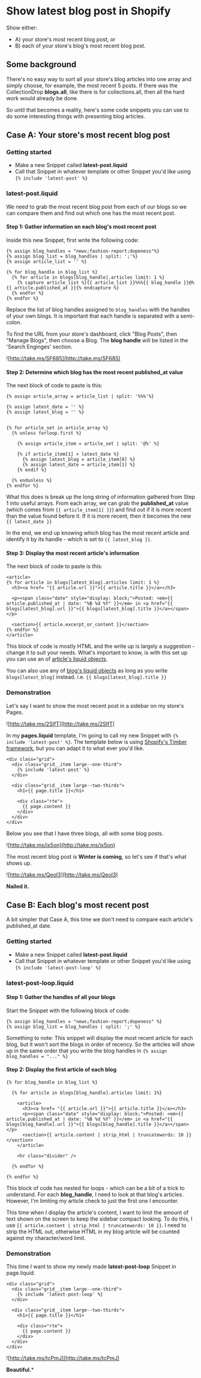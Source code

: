 # Show latest blog post in Shopify

Show either:

* A) your store's most recent blog post, or
* B) each of your store's blog's most recent blog post.

## Some background

There's no easy way to sort all your store's blog articles into one array and
simply choose, for example, the most recent 5 posts.  If there was the CollectionDrop **blogs.all**, like there is for collections.all, then all the hard work would already be done.

So until that becomes a reality, here's some code snippets you can use to do some interesting things with presenting blog articles.

## Case A: Your store's most recent blog post

### Getting started

* Make a new Snippet called **latest-post.liquid**
* Call that Snippet in whatever template or other Snippet you'd like using `{% include 'latest-post' %}`

### latest-post.liquid

We need to grab the most recent blog post from each of our blogs so we can compare them and find out which one has the most recent post.

#### Step 1: Gather information on each blog's most recent post

Inside this new Snippet, first write the following code:

```
{% assign blog_handles = "news;fashion-report;dopeness"%}
{% assign blog_list = blog_handles | split: ';'%}
{% assign article_list = '' %}

{% for blog_handle in blog_list %}
  {% for article in blogs[blog_handle].articles limit: 1 %}
    {% capture article_list %}{{ article_list }}%%%{{ blog_handle }}@%{{ article.published_at }}{% endcapture %}
  {% endfor %}
{% endfor %}
```

Replace the list of blog handles assigned to `blog_handles` with the handles of your own blogs.  It is important that each handle is separated with a semi-colon.

To find the URL from your store's dashboard, click "Blog Posts", then "Manage Blogs", then choose a Blog.  The **blog handle** will be listed in the 'Search Enginges' section.

![http://take.ms/SF685](http://take.ms/SF685)


#### Step 2: Determine which blog has the most recent published_at value

The next block of code to paste is this:

```
{% assign article_array = article_list | split: '%%%'%}

{% assign latest_date = '' %}
{% assign latest_blog = '' %}


{% for article_set in article_array %}
  {% unless forloop.first %}

    {% assign article_item = article_set | split: '@%' %}

    {% if article_item[1] > latest_date %}
      {% assign latest_blog = article_item[0] %}
      {% assign latest_date = article_item[1] %}
    {% endif %}

  {% endunless %}
{% endfor %}
```

What this does is break up the long string of information gathered from Step 1 into useful arrays.  From each array, we can grab the **published_at** value (which comes from `{{ article_item[1] }}`) and find out if it is more recent than the value found before it.  If it is more recent, then it becomes the new `{{ latest_date }}`

In the end, we end up knowing which blog has the most recent article and identify it by its handle - which is set to `{{ latest_blog }}`.

#### Step 3: Display the most recent article's information

The next block of code to paste is this:

```
<article>
{% for article in blogs[latest_blog].articles limit: 1 %}
  <h3><a href= "{{ article.url }}">{{ article.title }}</a></h3>

  <p><span class="date" style="display: block;">Posted: <em>{{ article.published_at | date: "%B %d %Y" }}</em> in <a href="{{ blogs[latest_blog].url }}">{{ blogs[latest_blog].title }}</a></span></p>

  <section>{{ article.excerpt_or_content }}</section>
{% endfor %}
</article>
```

This block of code is mostly HTML and the write up is largely a suggestion - change it to suit your needs.  What's important to know, is with this set up you can use an of [article's liquid objects](http://docs.shopify.com/themes/liquid-documentation/objects/article).

You can also use any of [blog's liquid objects](http://docs.shopify.com/themes/liquid-documentation/objects/blog) as long as you write `blogs[latest_blog]` instead.  i.e. `{{ blogs[latest_blog].title }}`

### Demonstration

Let's say I want to show the most recent post in a sidebar on my store's Pages.

![http://take.ms/2SlfT](http://take.ms/2SlfT)

In my **pages.liquid** template, I'm going to call my new Snippet with `{% include 'latest-post' %}`.  The template below is using [Shopify's Timber framework](http://shopify.github.io/Timber/), but you can adapt it to what ever you'd like.

```
<div class="grid">
  <div class="grid__item large--one-third">
    {% include 'latest-post' %}
  </div>

  <div class="grid__item large--two-thirds">
    <h1>{{ page.title }}</h1>

    <div class="rte">
      {{ page.content }}
    </div>
  </div>
</div>
```

Below you see that I have three blogs, all with some blog posts.

![http://take.ms/ix5on](http://take.ms/ix5on)

The most recent blog post is **Winter is coming**, so let's see if that's what shows up.

![http://take.ms/QeoI3](http://take.ms/QeoI3)


**Nailed it.**

## Case B: Each blog's most recent post

A bit simpler that Case A, this time we don't need to compare each article's published_at date.

### Getting started

* Make a new Snippet called **latest-post.liquid**
* Call that Snippet in whatever template or other Snippet you'd like using `{% include 'latest-post-loop' %}`

### latest-post-loop.liquid

#### Step 1: Gather the handles of all your blogs

Start the Snippet with the following block of code:

```
{% assign blog_handles = "news;fashion-report;dopeness" %}
{% assign blog_list = blog_handles | split: ';' %}
```

Something to note: This snippet will display the most recent article for each blog, but it won't sort the blogs in order of recency.  So the articles will show up in the same order that you write the blog handles in `{% assign blog_handles = "..." %}`

#### Step 2: Display the first article of each blog

```
{% for blog_handle in blog_list %}

  {% for article in blogs[blog_handle].articles limit: 1%}

    <article>
      <h3><a href= "{{ article.url }}">{{ article.title }}</a></h3>
      <p><span class="date" style="display: block;">Posted: <em>{{ article.published_at | date: "%B %d %Y" }}</em> in <a href="{{ blogs[blog_handle].url }}">{{ blogs[blog_handle].title }}</a></span></p>
      <section>{{ article.content | strip_html | truncatewords: 10 }}</section>
    </article>

    <hr class="divider" />

  {% endfor %}

{% endfor %}
```

This block of code has nested for loops - which can be a bit of a trick to understand.  For each **blog_handle**, I need to look at that blog's articles.  However, I'm limiting my article check to just the first one I encounter.

This time when I display the article's content, I want to limit the amount of text shown on the screen to keep the sidebar compact looking.  To do this, I use `{{ article.content | strip_html | truncatewords: 10 }}`.  I need to strip the HTML out, otherwise HTML in my blog article will be counted against my character/word limit.

### Demonstration

This time I want to show my newly made **latest-post-loop** Snippet in page.liquid.

```
<div class="grid">
  <div class="grid__item large--one-third">
    {% include 'latest-post-loop' %}
  </div>

  <div class="grid__item large--two-thirds">
    <h1>{{ page.title }}</h1>

    <div class="rte">
      {{ page.content }}
    </div>
  </div>
</div>

```

![http://take.ms/tcPmJ](http://take.ms/tcPmJ)

**Beautiful.***


